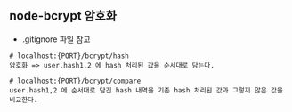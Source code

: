 ## node-bcrypt 암호화

- .gitignore 파일 참고

```
# localhost:{PORT}/bcrypt/hash
암호화 => user.hash1,2 에 hash 처리된 값을 순서대로 담는다.

# localhost:{PORT}/bcrypt/compare
user.hash1,2 에 순서대로 담긴 hash 내역을 기존 hash 처리된 값과 그렇지 않은 값을 비교한다.

```
